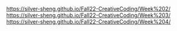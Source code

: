 https://silver-sheng.github.io/Fall22-CreativeCoding/Week%202/
https://silver-sheng.github.io/Fall22-CreativeCoding/Week%203/
https://silver-sheng.github.io/Fall22-CreativeCoding/Week%204/
